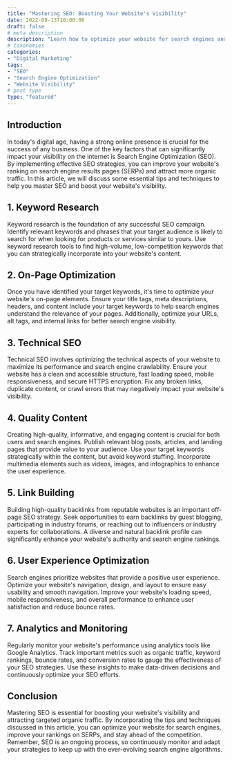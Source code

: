 ```yaml
---
title: "Mastering SEO: Boosting Your Website's Visibility"
date: 2022-09-13T10:00:00
draft: false
# meta description
description: "Learn how to optimize your website for search engines and increase your online visibility."
# taxonomies
categories:
- "Digital Marketing"
tags:
- "SEO"
- "Search Engine Optimization"
- "Website Visibility"
# post type
type: "featured"
---
```


## Introduction

In today's digital age, having a strong online presence is crucial for the success of any business. One of the key factors that can significantly impact your visibility on the internet is Search Engine Optimization (SEO). By implementing effective SEO strategies, you can improve your website's ranking on search engine results pages (SERPs) and attract more organic traffic. In this article, we will discuss some essential tips and techniques to help you master SEO and boost your website's visibility.

## 1. Keyword Research

Keyword research is the foundation of any successful SEO campaign. Identify relevant keywords and phrases that your target audience is likely to search for when looking for products or services similar to yours. Use keyword research tools to find high-volume, low-competition keywords that you can strategically incorporate into your website's content.

## 2. On-Page Optimization

Once you have identified your target keywords, it's time to optimize your website's on-page elements. Ensure your title tags, meta descriptions, headers, and content include your target keywords to help search engines understand the relevance of your pages. Additionally, optimize your URLs, alt tags, and internal links for better search engine visibility.

## 3. Technical SEO

Technical SEO involves optimizing the technical aspects of your website to maximize its performance and search engine crawlability. Ensure your website has a clean and accessible structure, fast loading speed, mobile responsiveness, and secure HTTPS encryption. Fix any broken links, duplicate content, or crawl errors that may negatively impact your website's visibility.

## 4. Quality Content

Creating high-quality, informative, and engaging content is crucial for both users and search engines. Publish relevant blog posts, articles, and landing pages that provide value to your audience. Use your target keywords strategically within the content, but avoid keyword stuffing. Incorporate multimedia elements such as videos, images, and infographics to enhance the user experience.

## 5. Link Building

Building high-quality backlinks from reputable websites is an important off-page SEO strategy. Seek opportunities to earn backlinks by guest blogging, participating in industry forums, or reaching out to influencers or industry experts for collaborations. A diverse and natural backlink profile can significantly enhance your website's authority and search engine rankings.

## 6. User Experience Optimization

Search engines prioritize websites that provide a positive user experience. Optimize your website's navigation, design, and layout to ensure easy usability and smooth navigation. Improve your website's loading speed, mobile responsiveness, and overall performance to enhance user satisfaction and reduce bounce rates.

## 7. Analytics and Monitoring

Regularly monitor your website's performance using analytics tools like Google Analytics. Track important metrics such as organic traffic, keyword rankings, bounce rates, and conversion rates to gauge the effectiveness of your SEO strategies. Use these insights to make data-driven decisions and continuously optimize your SEO efforts.

## Conclusion

Mastering SEO is essential for boosting your website's visibility and attracting targeted organic traffic. By incorporating the tips and techniques discussed in this article, you can optimize your website for search engines, improve your rankings on SERPs, and stay ahead of the competition. Remember, SEO is an ongoing process, so continuously monitor and adapt your strategies to keep up with the ever-evolving search engine algorithms.
